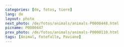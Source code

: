 ```yaml
---
categories: [de, fotos, tiere]
lang: de
layout: photo
next_photo: /de/fotos/animals/animals-P0000448.html
picname: P0000447
prev_photo: /de/fotos/animals/animals-P0000110.html
tags: [Animal, Fotofalle, Paviane]
---
```

